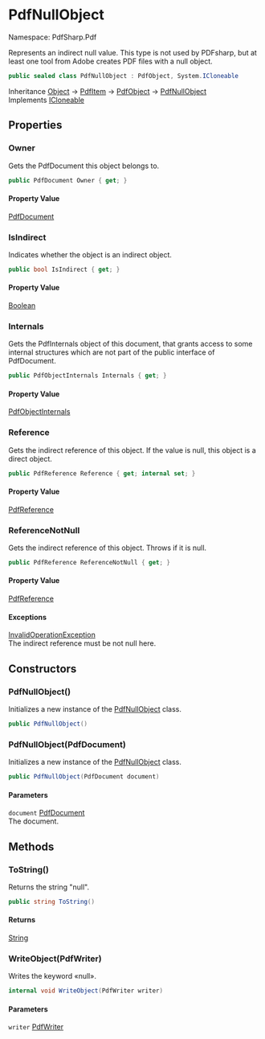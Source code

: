 # PdfNullObject

Namespace: PdfSharp.Pdf

Represents an indirect null value. This type is not used by PDFsharp, but at least
 one tool from Adobe creates PDF files with a null object.

```csharp
public sealed class PdfNullObject : PdfObject, System.ICloneable
```

Inheritance [Object](https://docs.microsoft.com/en-us/dotnet/api/system.object) → [PdfItem](./pdfsharp.pdf.pdfitem) → [PdfObject](./pdfsharp.pdf.pdfobject) → [PdfNullObject](./pdfsharp.pdf.pdfnullobject)<br>
Implements [ICloneable](https://docs.microsoft.com/en-us/dotnet/api/system.icloneable)

## Properties

### **Owner**

Gets the PdfDocument this object belongs to.

```csharp
public PdfDocument Owner { get; }
```

#### Property Value

[PdfDocument](./pdfsharp.pdf.pdfdocument)<br>

### **IsIndirect**

Indicates whether the object is an indirect object.

```csharp
public bool IsIndirect { get; }
```

#### Property Value

[Boolean](https://docs.microsoft.com/en-us/dotnet/api/system.boolean)<br>

### **Internals**

Gets the PdfInternals object of this document, that grants access to some internal structures
 which are not part of the public interface of PdfDocument.

```csharp
public PdfObjectInternals Internals { get; }
```

#### Property Value

[PdfObjectInternals](./pdfsharp.pdf.advanced.pdfobjectinternals)<br>

### **Reference**

Gets the indirect reference of this object. If the value is null, this object is a direct object.

```csharp
public PdfReference Reference { get; internal set; }
```

#### Property Value

[PdfReference](./pdfsharp.pdf.advanced.pdfreference)<br>

### **ReferenceNotNull**

Gets the indirect reference of this object. Throws if it is null.

```csharp
public PdfReference ReferenceNotNull { get; }
```

#### Property Value

[PdfReference](./pdfsharp.pdf.advanced.pdfreference)<br>

#### Exceptions

[InvalidOperationException](https://docs.microsoft.com/en-us/dotnet/api/system.invalidoperationexception)<br>
The indirect reference must be not null here.

## Constructors

### **PdfNullObject()**

Initializes a new instance of the [PdfNullObject](./pdfsharp.pdf.pdfnullobject) class.

```csharp
public PdfNullObject()
```

### **PdfNullObject(PdfDocument)**

Initializes a new instance of the [PdfNullObject](./pdfsharp.pdf.pdfnullobject) class.

```csharp
public PdfNullObject(PdfDocument document)
```

#### Parameters

`document` [PdfDocument](./pdfsharp.pdf.pdfdocument)<br>
The document.

## Methods

### **ToString()**

Returns the string "null".

```csharp
public string ToString()
```

#### Returns

[String](https://docs.microsoft.com/en-us/dotnet/api/system.string)<br>

### **WriteObject(PdfWriter)**

Writes the keyword «null».

```csharp
internal void WriteObject(PdfWriter writer)
```

#### Parameters

`writer` [PdfWriter](./pdfsharp.pdf.io.pdfwriter)<br>
